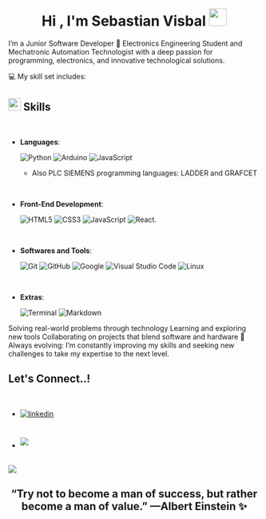 <h1 align="center"><b>Hi , I'm Sebastian Visbal </b><img src="https://media.giphy.com/media/hvRJCLFzcasrR4ia7z/giphy.gif" width="35"></h1>


I’m a Junior Software Developer
🌟 Electronics Engineering Student and Mechatronic Automation Technologist with a deep passion for programming, electronics, and innovative technological solutions.

💻 My skill set includes:
## <img src="https://media2.giphy.com/media/QssGEmpkyEOhBCb7e1/giphy.gif?cid=ecf05e47a0n3gi1bfqntqmob8g9aid1oyj2wr3ds3mg700bl&rid=giphy.gif" width ="25"><b> Skills</b>
<br>

<p align="center">

- **Languages**:

    ![Python](https://img.shields.io/badge/Python%20-%2314354C.svg?style=for-the-badge&logo=python&logoColor=white)
    ![Arduino](https://img.shields.io/badge/-Arduino-00979D?style=for-the-badge&logo=Arduino&logoColor=white)
    ![JavaScript](https://img.shields.io/badge/JavaScript%20-%23F7DF1E.svg?style=for-the-badge&logo=javascript&logoColor=black)

  - Also PLC SIEMENS programming languages: LADDER and GRAFCET

<br>   
    
- **Front-End Development**:

   ![HTML5](https://img.shields.io/badge/HTML5%20-%23E34F26.svg?style=for-the-badge&logo=html5&logoColor=white)
   ![CSS3](https://img.shields.io/badge/CSS%20-%231572B6.svg?style=for-the-badge&logo=css3&logoColor=white)
   ![JavaScript](https://img.shields.io/badge/JavaScript%20-%23F7DF1E.svg?style=for-the-badge&logo=javascript&logoColor=black)
   ![React](https://img.shields.io/badge/-REACT_JS-FF0000?style=for-the-badge&logo=react&logoColor=white&color=38BDF8).

<br>

- **Softwares and Tools**:

    ![Git](https://img.shields.io/badge/git-%23F05033.svg?style=for-the-badge&logo=git&logoColor=white)
    ![GitHub](https://img.shields.io/badge/github-%23121011.svg?style=for-the-badge&logo=github&logoColor=white)
    ![Google](https://img.shields.io/badge/google-%234285F4.svg?style=for-the-badge&logo=google&logoColor=white)
    ![Visual Studio Code](https://img.shields.io/badge/Visual%20Studio%20Code-0078d7.svg?style=for-the-badge&logo=visual-studio-code&logoColor=white)
    ![Linux](https://img.shields.io/badge/Linux-FCC624?style=for-the-badge&logo=linux&logoColor=black) 

<br>

- **Extras**:

    ![Terminal](https://img.shields.io/badge/Terminal-%23054020?style=for-the-badge&logo=gnu-bash&logoColor=white)
    ![Markdown](https://img.shields.io/badge/markdown-%23000000.svg?style=for-the-badge&logo=markdown&logoColor=white)


Solving real-world problems through technology
Learning and exploring new tools
Collaborating on projects that blend software and hardware
🚀 Always evolving: I’m constantly improving my skills and seeking new challenges to take my expertise to the next level.


## <b> Let's Connect..!</b>
<br>
<div align='left'>

<ul>

<li>
<a href="https://www.linkedin.com/in/sebasti%C3%A1n-alberto-visbal-s%C3%A1enz-395913286/" target="_blank">
<img src="https://img.shields.io/badge/linkedin:  sebastianvisbal-%2300acee.svg?color=405DE6&style=for-the-badge&logo=linkedin&logoColor=white" alt=linkedin style="margin-bottom: 5px;"/>
</a>
</li>

<br>
<br>

<li>
<a href="mailto:sebaselnub@gmail.com@gmail.com" target="_blank">
<img src="https://img.shields.io/badge/gmail:  sebastianvisbal-%23EA4335.svg?style=for-the-badge&logo=gmail&logoColor=white" t=mail style="margin-bottom: 5px;" />
</a>
</li>
	
</ul>
</div>

<br>
<img src="https://user-images.githubusercontent.com/73097560/115834477-dbab4500-a447-11eb-908a-139a6edaec5c.gif">
<div align='center'>

## <b>“Try not to become a man of success, but rather become a man of value.” —Albert Einstein ✨</b>
